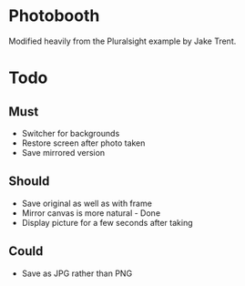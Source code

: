 Photobooth
==========

Modified heavily from the Pluralsight example by Jake Trent.

Todo
====

Must
----

* Switcher for backgrounds
* Restore screen after photo taken
* Save mirrored version

Should
------

* Save original as well as with frame
* Mirror canvas is more natural - Done
* Display picture for a few seconds after taking



Could
-----

* Save as JPG rather than PNG

